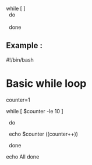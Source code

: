




while [ <some test> ]  
  do  
  <commands>  
  done




## Example : 



#!/bin/bash

# Basic while loop

counter=1

while [ $counter -le 10 ]

  do

  echo $counter ((counter++))

  done

echo All done

